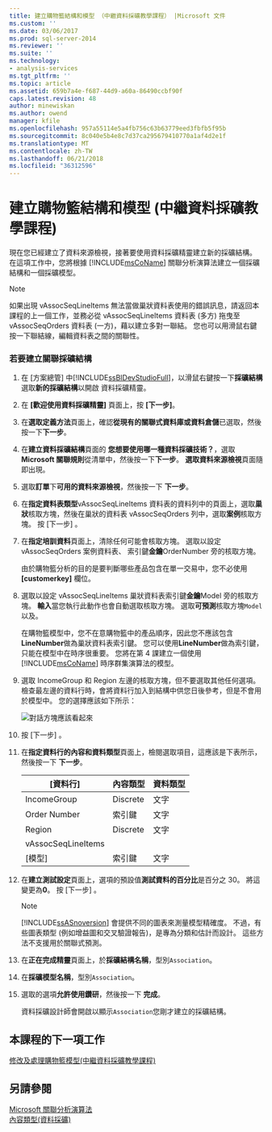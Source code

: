 ```yaml
---
title: 建立購物籃結構和模型 （中繼資料採礦教學課程） |Microsoft 文件
ms.custom: ''
ms.date: 03/06/2017
ms.prod: sql-server-2014
ms.reviewer: ''
ms.suite: ''
ms.technology:
- analysis-services
ms.tgt_pltfrm: ''
ms.topic: article
ms.assetid: 659b7a4e-f687-44d9-a60a-86490ccbf90f
caps.latest.revision: 48
author: minewiskan
ms.author: owend
manager: kfile
ms.openlocfilehash: 957a55114e5a4fb756c63b63779eed3fbfb5f95b
ms.sourcegitcommit: 8c040e5b4e8c7d37ca295679410770a1af4d2e1f
ms.translationtype: MT
ms.contentlocale: zh-TW
ms.lasthandoff: 06/21/2018
ms.locfileid: "36312596"
---
```

# <a name="creating-a-market-basket-structure-and-model-intermediate-data-mining-tutorial"></a>建立購物籃結構和模型 (中繼資料採礦教學課程)
  現在您已經建立了資料來源檢視，接著要使用資料採礦精靈建立新的採礦結構。 在這項工作中，您將根據 [!INCLUDE[msCoName](../includes/msconame-md.md)] 關聯分析演算法建立一個採礦結構和一個採礦模型。  
  
> [!NOTE]  
>  如果出現 vAssocSeqLineItems 無法當做巢狀資料表使用的錯誤訊息，請返回本課程的上一個工作，並務必從 vAssocSeqLineItems 資料表 (多方) 拖曳至 vAssocSeqOrders 資料表 (一方)，藉以建立多對一聯結。 您也可以用滑鼠右鍵按一下聯結線，編輯資料表之間的關聯性。  
  
### <a name="to-create-an-association-mining-structure"></a>若要建立關聯採礦結構  
  
1.  在 [方案總管] 中[!INCLUDE[ssBIDevStudioFull](../includes/ssbidevstudiofull-md.md)]，以滑鼠右鍵按一下**採礦結構**選取**新的採礦結構**以開啟 資料採礦精靈。  
  
2.  在 **[歡迎使用資料採礦精靈]** 頁面上，按 **[下一步]**。  
  
3.  在**選取定義方法**頁面上，確認**從現有的關聯式資料庫或資料倉儲**已選取，然後按一下**下一步**。  
  
4.  在**建立資料採礦結構**頁面的 **您想要使用哪一種資料採礦技術？**，選取**Microsoft 關聯規則**從清單中，然後按一下**下一步**。 **選取資料來源檢視**頁面隨即出現。  
  
5.  選取**訂單**下**可用的資料來源檢視**，然後按一下 **下一步**。  
  
6.  在**指定資料表類型**vAssocSeqLineItems 資料表的資料列中的頁面上，選取**巢狀**核取方塊，然後在巢狀的資料表 vAssocSeqOrders 列中，選取**案例**核取方塊。 按 [下一步] 。  
  
7.  在**指定培訓資料**頁面上，清除任何可能會核取方塊。 選取以設定 vAssocSeqOrders 案例資料表、 索引鍵**金鑰**OrderNumber 旁的核取方塊。  
  
     由於購物籃分析的目的是要判斷哪些產品包含在單一交易中，您不必使用 **[customerkey]** 欄位。  
  
8.  選取以設定 vAssocSeqLineItems 巢狀資料表索引鍵**金鑰**Model 旁的核取方塊。 **輸入**當您執行此動作也會自動選取核取方塊。 選取**可預測**核取方塊`Model`以及。  
  
     在購物籃模型中，您不在意購物籃中的產品順序，因此您不應該包含**LineNumber**做為巢狀資料表索引鍵。 您可以使用**LineNumber**做為索引鍵，只能在模型中在時序很重要。 您將在第 4 課建立一個使用 [!INCLUDE[msCoName](../includes/msconame-md.md)] 時序群集演算法的模型。  
  
9. 選取 IncomeGroup 和 Region 左邊的核取方塊，但不要選取其他任何選項。 檢查最左邊的資料行時，會將資料行加入到結構中供您日後參考，但是不會用於模型中。 您的選擇應該如下所示：  
  
     ![對話方塊應該看起來](../../2014/tutorials/media/tutorial-configassocmodel.gif "外觀對話方塊")  
  
10. 按 [下一步] 。  
  
11. 在**指定資料行的內容和資料類型**頁面上，檢閱選取項目，這應該是下表所示，然後按一下 **下一步**。  
  
    |[資料行]|內容類型|資料類型|  
    |-------------|------------------|---------------|  
    |IncomeGroup|Discrete|文字|  
    |Order Number|索引鍵|文字|  
    |Region|Discrete|文字|  
    |vAssocSeqLineItems|||  
    |[模型]|索引鍵|文字|  
  
12. 在**建立測試設定**頁面上，選項的預設值**測試資料的百分比**是百分之 30。 將這變更為**0**。 按 [下一步] 。  
  
    > [!NOTE]  
    >  [!INCLUDE[ssASnoversion](../includes/ssasnoversion-md.md)] 會提供不同的圖表來測量模型精確度。 不過，有些圖表類型 (例如增益圖和交叉驗證報告)，是專為分類和估計而設計。 這些方法不支援用於關聯式預測。  
  
13. 在**正在完成精靈**頁面上，於**採礦結構名稱**，型別`Association`。  
  
14. 在**採礦模型名稱**，型別`Association`。  
  
15. 選取的選項**允許使用鑽研**，然後按一下 **完成**。  
  
     資料採礦設計師會開啟以顯示`Association`您剛才建立的採礦結構。  
  
## <a name="next-task-in-lesson"></a>本課程的下一項工作  
 [修改及處理購物籃模型&#40;中繼資料採礦教學課程&#41;](../../2014/tutorials/modify-process-market-basket-model-intermediate-data-mining-tutorial.md)  
  
## <a name="see-also"></a>另請參閱  
 [Microsoft 關聯分析演算法](../../2014/analysis-services/data-mining/microsoft-association-algorithm.md)   
 [內容類型&#40;資料採礦&#41;](../../2014/analysis-services/data-mining/content-types-data-mining.md)  
  
  